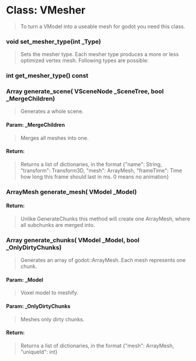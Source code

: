 # Class: VMesher

> To turn a VModel into a useable mesh for godot you need this class.

### void set_mesher_type(int _Type)

> Sets the mesher type. Each mesher type produces a more or less optimized vertex mesh. Following types are possible:

### int get_mesher_type() const

### Array generate_scene( VSceneNode  _SceneTree, bool _MergeChildren)

> Generates a whole scene.

#### Param: _MergeChildren
> Merges all meshes into one.
#### Return:

> Returns a list of dictionaries, in the format {"name": String, "transform": Transform3D, "mesh": ArrayMesh, "frameTime": Time how long this frame should last in ms. 0 means no animation}

### ArrayMesh  generate_mesh( VModel  _Model)

#### Return:

> Unlike GenerateChunks this method will create one ArrayMesh, where all subchunks are merged into.

### Array generate_chunks( VModel  _Model, bool _OnlyDirtyChunks)

> Generates an array of godot::ArrayMesh. Each mesh represents one chunk.

#### Param: _Model
> Voxel model to meshify. 
#### Param: _OnlyDirtyChunks
> Meshes only dirty chunks.
#### Return:

> Returns a list of dictionaries, in the format {"mesh": ArrayMesh, "uniqueId": int}

